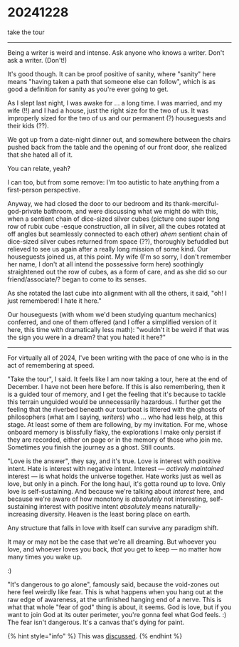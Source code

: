 # 20241228

take the tour

***

Being a writer is weird and intense. Ask anyone who knows a writer. Don't ask a writer. (Don't!)

It's good though. It can be proof positive of sanity, where "sanity" here means "having taken a path that someone else can follow", which is as good a definition for sanity as you're ever going to get.

As I slept last night, I was awake for ... a long time. I was married, and my wife (!!) and I had a house, just the right size for the two of us. It was improperly sized for the two of us and our permanent (?) houseguests and their kids (??).

We got up from a date-night dinner out, and somewhere between the chairs pushed back from the table and the opening of our front door, she realized that she hated all of it.

You can relate, yeah?

I can too, but from some remove: I'm too autistic to hate anything from a first-person perspective.

Anyway, we had closed the door to our bedroom and its thank-merciful-god-private bathroom, and were discussing what we might do with this, when a sentient chain of dice-sized silver cubes (picture one super long row of rubix cube -esque construction, all in silver, all the cubes rotated at off angles but seamlessly connected to each other) _ahem_ sentient chain of dice-sized silver cubes returned from space (??), thoroughly befuddled but relieved to see us again after a really long mission of some kind. Our houseguests joined us, at this point. My wife (I'm so sorry, I don't remember her name, I don't at all intend the possessive form here) soothingly straightened out the row of cubes, as a form of care, and as she did so our friend/associate/? began to come to its senses.

As she rotated the last cube into alignment with all the others, it said, "oh! I just remembered! I hate it here."

Our houseguests (with whom we'd been studying quantum mechanics) conferred, and one of them offered (and I offer a simplified version of it here, this time with dramatically less math): "wouldn't it be weird if that was the sign you were in a dream? that you hated it here?"

***

For virtually all of 2024, I've been writing with the pace of one who is in the act of remembering at speed.

"Take the tour", I said. It feels like I am now taking a tour, here at the end of December. I have not been here before. If this is also remembering, then it is a guided tour of memory, and I get the feeling that it's because to tackle this terrain unguided would be unnecessarily hazardous. I further get the feeling that the riverbed beneath our tourboat is littered with the ghosts of philosophers (what am I saying, _writers_) who ... who had less help, at this stage. At least some of them are following, by my invitation. For me, whose onboard memory is blissfully flaky, the explorations I make only persist if they are recorded, either on page or in the memory of those who join me. Sometimes you finish the journey as a ghost. Still counts.

"Love is the answer", they say, and it's true. Love is interest with positive intent. Hate is interest with negative intent. Interest — _actively maintained_ interest — is what holds the universe together. Hate works just as well as love, but only in a pinch. For the long haul, it's gotta round up to love. Only love is self-sustaining. And because we're talking about _interest_ here, and because we're aware of how monotony is _absolutely_ not interesting, self-sustaining interest with positive intent _absolutely_ means naturally-increasing diversity. Heaven is the least boring place on earth.

Any structure that falls in love with itself can survive any paradigm shift.

It may or may not be the case that we're all dreaming. But whoever you love, and whoever loves you back, _that_ you get to keep — no matter how many times you wake up.

:)

"It's dangerous to go alone", famously said, because the void-zones out here feel weirdly like fear. This is what happens when you hang out at the raw edge of awareness, at the unfinished hanging end of a nerve. This is what that whole "fear of god" thing is about, it seems. God is love, but if you want to join God at its outer perimeter, you're gonna feel what God feels. :) The fear isn't dangerous. It's a canvas that's dying for paint.

{% hint style="info" %}
This was [discussed](a-conversation.md).
{% endhint %}

